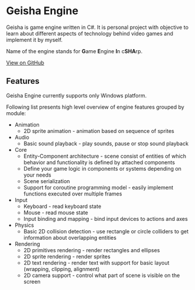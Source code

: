 # Geisha Engine
Geisha is game engine written in C#. It is personal project with objective to learn about different aspects of technology behind video games and implement it by myself.

Name of the engine stands for **G**ame **E**ngine **I**n c**SHA**rp.

[View on GitHub](https://github.com/dawidkomorowski/geisha)

## Features
Geisha Engine currently supports only Windows platform.

Following list presents high level overview of engine features grouped by module:
- Animation
    - 2D sprite animation - animation based on sequence of sprites
- Audio
    - Basic sound playback - play sounds, pause or stop sound playback
- Core
    - Entity-Component architecture - scene consist of entities of which behavior and functionality is defined by attached components
    - Define your game logic in components or systems depending on your needs
    - Scene serialization
    - Support for coroutine programming model - easily implement functions executed over multiple frames
- Input
    - Keyboard - read keyboard state
    - Mouse - read mouse state
    - Input binding and mapping - bind input devices to actions and axes
- Physics
    - Basic 2D collision detection - use rectangle or circle colliders to get information about overlapping entities
- Rendering
    - 2D primitives rendering - render rectangles and ellipses
    - 2D sprite rendering - render sprites
    - 2D text rendering - render text with support for basic layout (wrapping, clipping, alignment)
    - 2D camera support - control what part of scene is visible on the screen
